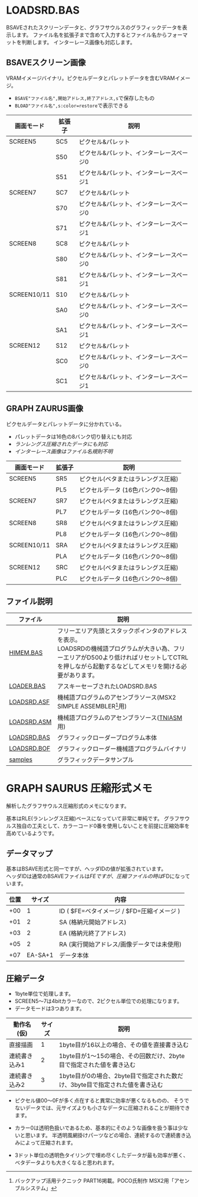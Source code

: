 # LOADSRD.BAS

BSAVEされたスクリーンデータと、グラフサウルスのグラフィックデータを表示します。
ファイル名を拡張子まで含めて入力するとファイル名からフォーマットを判断します。
インターレース画像も対応します。

## BSAVEスクリーン画像
VRAMイメージバイナリ。ピクセルデータとパレットデータを含むVRAMイメージ。  
- `BSAVE"ファイル名",開始アドレス,終了アドレス,s`で保存したもの
- `BLOAD"ファイル名",s:color=restore`で表示できる

| 画面モード  | 拡張子  | 説明                                     |
|-------------|---------|------------------------------------------|
| SCREEN5     | SC5     | ピクセル&パレット                        |
|             | S50     | ピクセル&パレット、インターレースページ0 |
|             | S51     | ピクセル&パレット、インターレースページ1 |
| SCREEN7     | SC7     | ピクセル&パレット                        |
|             | S70     | ピクセル&パレット、インターレースページ0 |
|             | S71     | ピクセル&パレット、インターレースページ1 |
| SCREEN8     | SC8     | ピクセル&パレット                        |
|             | S80     | ピクセル&パレット、インターレースページ0 |
|             | S81     | ピクセル&パレット、インターレースページ1 |
| SCREEN10/11 | S10     | ピクセル&パレット                        |
|             | SA0     | ピクセル&パレット、インターレースページ0 |
|             | SA1     | ピクセル&パレット、インターレースページ1 |
| SCREEN12    | S12     | ピクセル&パレット                        |
|             | SC0     | ピクセル&パレット、インターレースページ0 |
|             | SC1     | ピクセル&パレット、インターレースページ1 |

## GRAPH ZAURUS画像
ピクセルデータとパレットデータに分かれている。  
- パレットデータは16色の8バンク切り替えにも対応
- _ランレングス圧縮されたデータにも対応_
- _インターレース画像はファイル名規則不明_

| 画面モード  | 拡張子  | 説明                                     |
|-------------|---------|------------------------------------------|
| SCREEN5     | SR5     | ピクセル(ベタまたはラレングス圧縮)       |
|             | PL5     | ピクセルデータ (16色バンク0～8個)        |
| SCREEN7     | SR7     | ピクセル(ベタまたはラレングス圧縮)       |
|             | PL7     | ピクセルデータ (16色バンク0～8個)        |
| SCREEN8     | SR8     | ピクセル(ベタまたはラレングス圧縮)       |
|             | PL8     | ピクセルデータ (16色バンク0～8個)        |
| SCREEN10/11 | SRA     | ピクセル(ベタまたはラレングス圧縮)       |
|             | PLA     | ピクセルデータ (16色バンク0～8個)        |
| SCREEN12    | SRC     | ピクセル(ベタまたはラレングス圧縮)       |
|             | PLC     | ピクセルデータ (16色バンク0～8個)        |

## ファイル説明

|ファイル     |説明|
|-------------|---
| [HIMEM.BAS  ](HIMEM.BAS  ) | フリーエリア先頭とスタックポインタのアドレスを表示。<br>LOADSRDの機械語プログラムが大きい為、フリーエリアがD500より低ければリセットしてCTRLを押しながら起動するなどしてメモリを開ける必要があります。|
| [LOADER.BAS ](LOADER.BAS ) |アスキーセーブされたLOADSRD.BAS
| [LOADSRD.ASF](LOADSRD.ASF) |機械語プログラムのアセンブラソース(MSX2 SIMPLE ASSEMBLER[^1]用)
| [LOADSRD.ASM](LOADSRD.ASM) |機械語プログラムのアセンブラソース([TNIASM][TNIASM]用)
| [LOADSRD.BAS](LOADSRD.BAS) |グラフィックローダープログラム本体
| [LOADSRD.BOF](LOADSRD.BOF) |グラフィックローダー機械語プログラムバイナリ
| [samples](samples)         |グラフィックデータサンプル

# GRAPH SAURUS 圧縮形式メモ

解析したグラフサウルス圧縮形式のメモになります。

基本はRLE(ランレングス圧縮)ベースになっていて非常に単純です。
グラフサウルス独自の工夫として、カラーコード0番を使用しないことを前提に圧縮効率を高めているようです。

## データマップ

基本はBSAVE形式と同一ですが、ヘッダIDの値が拡張されています。  
ヘッダIDは通常のBSAVEファイルは$FEですが、圧縮ファイルの時は$FDになっています。


|位置 | サイズ  | 内容                                       |
|-----|---------|--------------------------------------------|
|+00  | 1       | ID ( $FE=ベタイメージ / $FD=圧縮イメージ ) |
|+01  | 2       | SA (格納元開始アドレス)                    |
|+03  | 2       | EA (格納元終了アドレス)                    |
|+05  | 2       | RA (実行開始アドレス/画像データでは未使用) |
|+07  | EA-SA+1 | データ本体                                 |

## 圧縮データ

- 1byte単位で処理します。
- SCREEN5～7は4bitカラーなので、2ピクセル単位での処理になります。
- データモードは3つあります。

| 動作名(仮)    | サイズ |  説明
|---------------|--------|------------------------------------------ 
| 直接描画      | 1      | 1byte目が16以上の場合、その値を直接書き込む
| 連続書き込み1 | 2      | 1byte目が1～15の場合、その回数だけ、2byte目で指定された値を書き込む
| 連続書き込み2 | 3      | 1byte目が0の場合、2byte目で指定された数だけ、3byte目で指定された値を書き込む

- ピクセル値$00～$0Fが多く点在すると異常に効率が悪くなるものの、
そうでないデータでは、元サイズよりも小さなデータに圧縮されることが期待できます。

- カラー0は透明色扱いであるため、基本的にそのような画像を扱う事は少ないと思います。 
半透明風網掛けパーツなどの場合、連続するので連続書き込みによって圧縮されます。

- 3ドット単位の透明色タイリングで埋め尽くしたデータが最も効率が悪く、ベタデータよりも大きくなると思われます。


[^1]: バックアップ活用テクニック PART16掲載。POCO氏制作 MSX2用「アセンブルシステム」

[TNIASM]: http://www.tni.nl/products/tniasm.html
